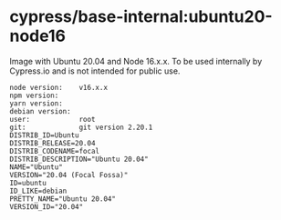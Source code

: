 # cypress/base-internal:ubuntu20-node16

Image with Ubuntu 20.04 and Node 16.x.x. To be used internally by Cypress.io and is not intended for public use.

```
node version:    v16.x.x
npm version:
yarn version:
debian version:
user:            root
git:             git version 2.20.1
DISTRIB_ID=Ubuntu
DISTRIB_RELEASE=20.04
DISTRIB_CODENAME=focal
DISTRIB_DESCRIPTION="Ubuntu 20.04"
NAME="Ubuntu"
VERSION="20.04 (Focal Fossa)"
ID=ubuntu
ID_LIKE=debian
PRETTY_NAME="Ubuntu 20.04"
VERSION_ID="20.04"
```
